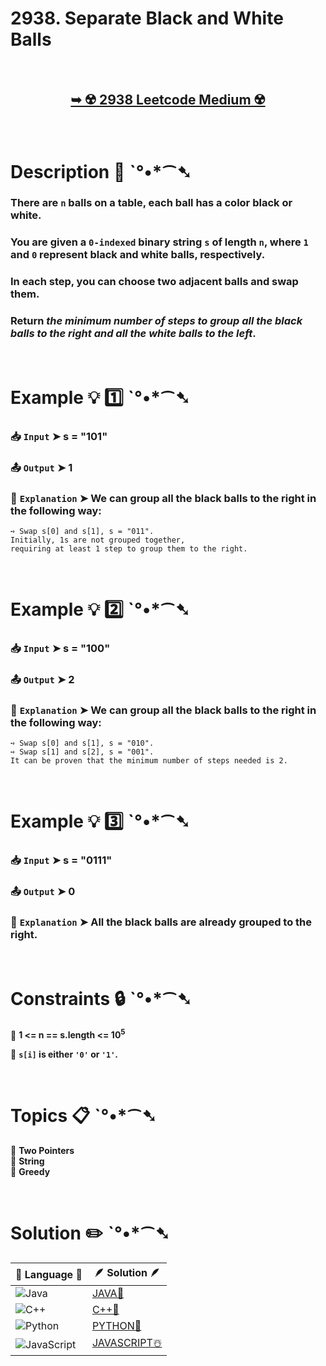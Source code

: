 # 2938. Separate Black and White Balls

</br>

<h2 align="center"> 

<a href="https://leetcode.com/problems/separate-black-and-white-balls/description/?envType=daily-question&envId=2024-10-15"><strong>➥ ☢️ 2938 Leetcode Medium ☢️ </strong></a>
</h2>

</br>

# Description 📜 ˋ°•*⁀➷

### There are `n` balls on a table, each ball has a color black or white.

### You are given a `0-indexed` binary string `s` of length `n`, where `1` and `0` represent black and white balls, respectively.

### In each step, you can choose two adjacent balls and swap them.

### Return *the minimum number of steps to group all the black balls to the right and all the white balls to the left*.

</br>

# Example 💡 1️⃣ ˋ°•*⁀➷

  ### 📥 `Input`  ➤ s = "101"

  ### 📤 `Output`  ➤ 1

  ### 🔦 `Explanation`  ➤ We can group all the black balls to the right in the following way:

    ➺ Swap s[0] and s[1], s = "011".
    Initially, 1s are not grouped together, 
    requiring at least 1 step to group them to the right.

</br>

# Example 💡 2️⃣ ˋ°•*⁀➷

  ### 📥 `Input` ➤ s = "100"

  ### 📤 `Output`  ➤ 2

  ### 🔦 `Explanation` ➤ We can group all the black balls to the right in the following way:

    ➺ Swap s[0] and s[1], s = "010".
    ➺ Swap s[1] and s[2], s = "001".
    It can be proven that the minimum number of steps needed is 2.

</br>

# Example 💡 3️⃣ ˋ°•*⁀➷

  ### 📥 `Input` ➤ s = "0111"

  ### 📤 `Output`  ➤ 0

  ### 🔦 `Explanation`  ➤  All the black balls are already grouped to the right.

</br>

# Constraints 🔒 ˋ°•*⁀➷

🔹 **1 <= n == s.length <= 10<sup>5</sup>** </br>

🔹 **`s[i]` is either `'0'` or `'1'`.** </br>

</br>

# Topics 📋 ˋ°•*⁀➷

🔸 **Two Pointers**  </br>
🔸 **String**  </br>
🔸 **Greedy**  </br>

</br>

# Solution ✏️ ˋ°•*⁀➷

| 📒 Language 📒  | 🪶 Solution 🪶 |
| ------------- | ------------- |
|  ![Java](https://img.shields.io/badge/java-%23ED8B00.svg?style=for-the-badge&logo=openjdk&logoColor=white)  | [JAVA🍁]() |
|  ![C++](https://img.shields.io/badge/c++-%2300599C.svg?style=for-the-badge&logo=c%2B%2B&logoColor=white)  | [C++🎲]()  |
|  ![Python](https://img.shields.io/badge/python-3670A0?style=for-the-badge&logo=python&logoColor=ffdd54)    | [PYTHON🍰]() |
| ![JavaScript](https://img.shields.io/badge/javascript-%23323330.svg?style=for-the-badge&logo=javascript&logoColor=%23F7DF1E)   | [JAVASCRIPT☃️]() |


